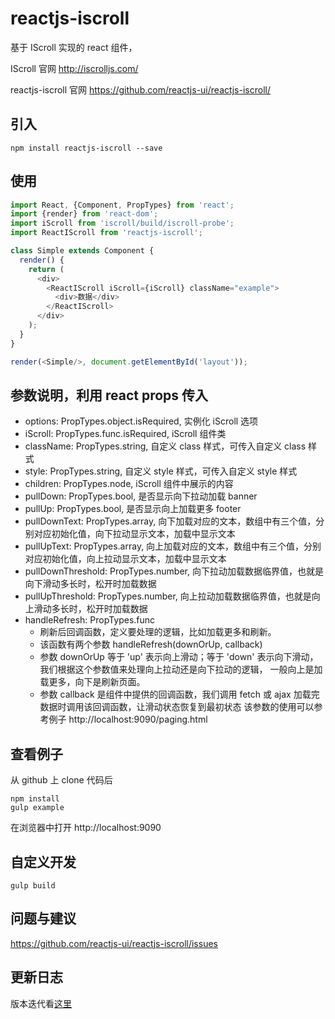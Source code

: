 # reactjs-iscroll

基于 IScroll 实现的 react 组件，

IScroll 官网 http://iscrolljs.com/

reactjs-iscroll 官网 https://github.com/reactjs-ui/reactjs-iscroll/

## 引入

```
npm install reactjs-iscroll --save
```

## 使用

```javascript
import React, {Component, PropTypes} from 'react';
import {render} from 'react-dom';
import iScroll from 'iscroll/build/iscroll-probe';
import ReactIScroll from 'reactjs-iscroll';

class Simple extends Component {
  render() {
    return (
      <div>
        <ReactIScroll iScroll={iScroll} className="example">
          <div>数据</div>
        </ReactIScroll>
      </div>
    );
  }
}

render(<Simple/>, document.getElementById('layout'));

```

## 参数说明，利用 react props 传入

* options: PropTypes.object.isRequired,
  实例化 iScroll 选项
* iScroll: PropTypes.func.isRequired,
  iScroll 组件类
* className: PropTypes.string, 
  自定义 class 样式，可传入自定义 class 样式
* style: PropTypes.string, 
    自定义 style 样式，可传入自定义 style 样式
* children: PropTypes.node,
  iScroll 组件中展示的内容
* pullDown: PropTypes.bool, 
  是否显示向下拉动加载 banner
* pullUp: PropTypes.bool, 
  是否显示向上加载更多 footer
* pullDownText: PropTypes.array,
  向下加载对应的文本，数组中有三个值，分别对应初始化值，向下拉动显示文本，加载中显示文本
* pullUpText: PropTypes.array,
  向上加载对应的文本，数组中有三个值，分别对应初始化值，向上拉动显示文本，加载中显示文本
* pullDownThreshold: PropTypes.number,
  向下拉动加载数据临界值，也就是向下滑动多长时，松开时加载数据
* pullUpThreshold: PropTypes.number,
  向上拉动加载数据临界值，也就是向上滑动多长时，松开时加载数据
* handleRefresh: PropTypes.func 
    * 刷新后回调函数，定义要处理的逻辑，比如加载更多和刷新。
    * 该函数有两个参数 handleRefresh(downOrUp, callback)
    * 参数 downOrUp 等于 'up' 表示向上滑动；等于 'down' 表示向下滑动，我们根据这个参数值来处理向上拉动还是向下拉动的逻辑，
      一般向上是加载更多，向下是刷新页面。
    * 参数 callback 是组件中提供的回调函数，我们调用 fetch 或 ajax 加载完数据时调用该回调函数，让滑动状态恢复到最初状态
    该参数的使用可以参考例子 http://localhost:9090/paging.html

## 查看例子

从 github 上 clone 代码后

```
npm install
gulp example
```

在浏览器中打开 http://localhost:9090

## 自定义开发

```
gulp build
```

## 问题与建议

https://github.com/reactjs-ui/reactjs-iscroll/issues

## 更新日志

版本迭代看[这里](./VERSION.md)
